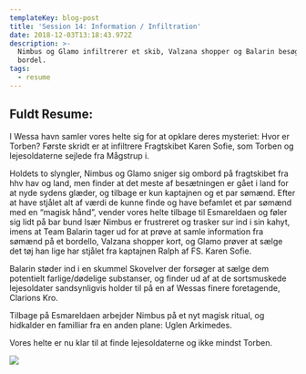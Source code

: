```yaml
---
templateKey: blog-post
title: 'Session 14: Information / Infiltration'
date: 2018-12-03T13:18:43.972Z
description: >-
  Nimbus og Glamo infiltrerer et skib, Valzana shopper og Balarin besøger på
  bordel.
tags:
  - resume
---
```

## Fuldt Resume:

I Wessa havn samler vores helte sig for at opklare deres mysteriet: Hvor er Torben? Første skridt er at infiltrere Fragtskibet Karen Sofie, som Torben og lejesoldaterne sejlede fra Mågstrup i.

Holdets to slyngler, Nimbus og Glamo sniger sig ombord på fragtskibet fra hhv hav og land, men finder at det meste af besætningen er gået i land for at nyde sydens glæder, og tilbage er kun kaptajnen og et par sømænd. Efter at have stjålet alt af værdi de kunne finde og have befamlet et par sømænd med en “magisk hånd”, vender vores helte tilbage til Esmareldaen og føler sig lidt på bar bund Især Nimbus er frustreret og trasker sur ind i sin kahyt, imens at Team Balarin tager ud for at prøve at samle information fra sømænd på et bordello, Valzana shopper kort, og Glamo prøver at sælge det tøj han lige har stjålet fra kaptajnen Ralph af FS. Karen Sofie.

Balarin støder ind i en skummel Skovelver der forsøger at sælge dem potentielt farlige/dødelige substanser, og finder ud af at de sortsmuskede lejesoldater sandsynligvis holder til på en af Wessas finere foretagende, Clarions Kro.

Tilbage på Esmareldaen arbejder Nimbus på et nyt magisk ritual, og hidkalder en familliar fra en anden plane: Uglen Arkimedes.

Vores helte er nu klar til at finde lejesoldaterne og ikke mindst Torben.

![](/img/arkimedes.jpeg)
